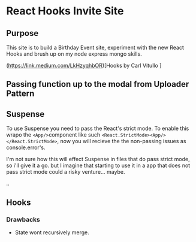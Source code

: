 # React Hooks Invite Site

## Purpose

This site is to build a Birthday Event site, experiment with the new React Hooks and brush up on my node express mongo skills. 

(https://link.medium.com/LkHzyqhbOR)[Hooks by Carl Vitullo ]

## Passing function up to the modal from Uploader Pattern


## Suspense

To use Suspense you need to pass the React's strict mode. To enable this wrapo the `<App/>`component like such `<React.StrictMode><App/></React.StrictMode>`, now you will recieve the the non-passing issues as console.error's.

I'm not sure how this will effect Suspense in files that do pass strict mode, so i'll give it a go. but I imagine that starting to use it in a app that does  not pass strict mode could a risky venture... maybe.

..

## Hooks

### Drawbacks

- State wont recursively merge.

